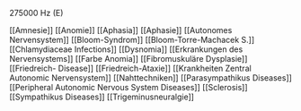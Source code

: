 275000 Hz (E)

[[Amnesie]]
[[Anomie]]
[[Aphasia]]
[[Aphasie]]
[[Autonomes Nervensystem]]
[[Bloom-Syndrom]]
[[Bloom-Torre-Machacek S.]]
[[Chlamydiaceae Infections]]
[[Dysnomia]]
[[Erkrankungen des Nervensystems]]
[[Farbe Anomia]]
[[Fibromuskuläre Dysplasie]]
[[Friedreich- Disease]]
[[Friedreich-Ataxie]]
[[Krankheiten Zentral Autonomic Nervensystem]]
[[Nahttechniken]]
[[Parasympathikus Diseases]]
[[Peripheral Autonomic Nervous System Diseases]]
[[Sclerosis]]
[[Sympathikus Diseases]]
[[Trigeminusneuralgie]]